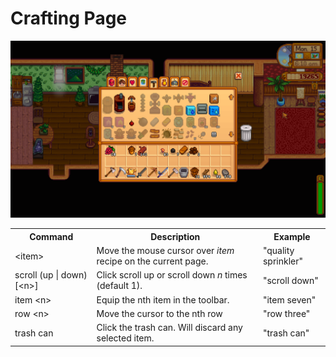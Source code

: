 # Crafting Page

<img src="./images/crafting-page.png" width="600" />

<table>
    <tr>
        <th>Command</th>
        <th>Description</th>
        <th>Example</th>
    </tr>
    <tr>
        <td>&lt;item&gt;</td>
        <td>Move the mouse cursor over <i>item</i> recipe on the current page.</td>
        <td>"quality sprinkler"</td>
    </tr>
    <tr>
        <td>scroll (up &#124; down) [&lt;n&gt;]</td>
        <td>Click scroll up or scroll down <i>n</i> times (default 1).</td>
        <td>"scroll down"</td>
    </tr>
    <tr>
        <td>item &lt;n&gt;</td>
        <td>Equip the nth item in the toolbar.</td>
        <td>"item seven"</td>
    </tr>
    <tr>
        <td>row &lt;n&gt;</td>
        <td>Move the cursor to the nth row</td>
        <td>"row three"</td>
    </tr>
    <tr>
        <td>trash can</td>
        <td>Click the trash can. Will discard any selected item.</td>
        <td>"trash can"</td>
    </tr>
</table>
